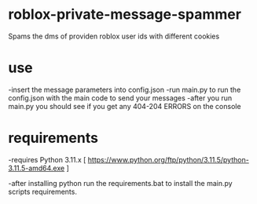# roblox-private-message-spammer
Spams the dms of providen roblox user ids with different cookies

# use 
-insert the message parameters into config.json
-run main.py to run the config.json with the main code to send your messages
-after you run main.py you should see if you get any 404-204 ERRORS on the console

# requirements
-requires Python 3.11.x [ https://www.python.org/ftp/python/3.11.5/python-3.11.5-amd64.exe ]

-after installing python run the requirements.bat to install the main.py scripts requirements.


